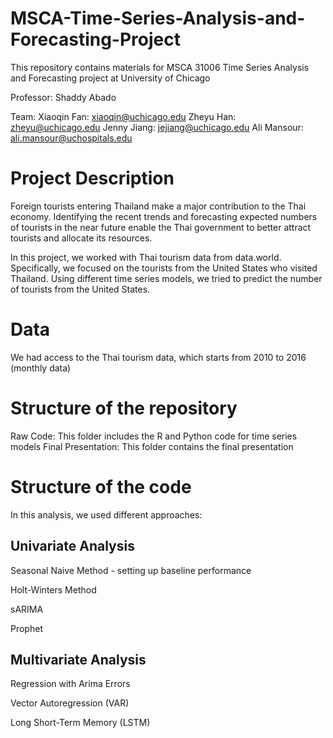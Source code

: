 # MSCA-Time-Series-Analysis-and-Forecasting-Project

This repository contains materials for MSCA 31006 Time Series Analysis and Forecasting project at University of Chicago

Professor: Shaddy Abado

Team:
Xiaoqin Fan: xiaoqin@uchicago.edu
Zheyu Han: zheyu@uchicago.edu
Jenny Jiang: jejiang@uchicago.edu
Ali Mansour: ali.mansour@uchospitals.edu

# Project Description
Foreign tourists entering Thailand make a major contribution to the Thai economy. Identifying the recent trends and forecasting expected numbers of tourists in the near future enable the Thai government to better attract tourists and allocate its resources. 

In this project, we worked with Thai tourism data from data.world. Specifically, we focused on the tourists from the United States who visited Thailand. Using different time series models, we tried to predict the number of tourists from the United States.

# Data
We had access to the Thai tourism data, which starts from 2010 to 2016 (monthly data)

# Structure of the repository
Raw Code: This folder includes the R and Python code for time series models
Final Presentation: This folder contains the final presentation

# Structure of the code
In this analysis, we used different approaches:

## Univariate Analysis

Seasonal Naive Method - setting up baseline performance

Holt-Winters Method

sARIMA

Prophet


## Multivariate Analysis

Regression with Arima Errors

Vector Autoregression (VAR)

Long Short-Term Memory (LSTM)
